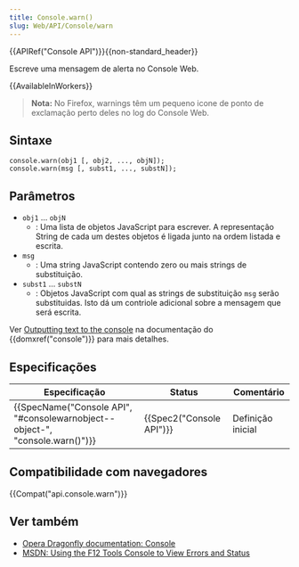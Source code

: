 ```yaml
---
title: Console.warn()
slug: Web/API/Console/warn
---
```


{{APIRef("Console API")}}{{non-standard_header}}

Escreve uma mensagem de alerta no Console Web.

{{AvailableInWorkers}}

> **Nota:** No Firefox, warnings têm um pequeno icone de ponto de exclamação perto deles no log do Console Web.

## Sintaxe

```
console.warn(obj1 [, obj2, ..., objN]);
console.warn(msg [, subst1, ..., substN]);
```

## Parâmetros

- `obj1` ... `objN`
  - : Uma lista de objetos JavaScript para escrever. A representação String de cada um destes objetos é ligada junto na ordem listada e escrita.
- `msg`
  - : Uma string JavaScript contendo zero ou mais strings de substituição.
- `subst1` ... `substN`
  - : Objetos JavaScript com qual as strings de substituição `msg` serão substituidas. Isto dá um contriole adicional sobre a mensagem que será escrita.

Ver [Outputting text to the console](/pt-BR/docs/Web/API/console#Outputting_text_to_the_console) na documentação do {{domxref("console")}} para mais detalhes.

## Especificações

| Especificação                                                                                        | Status                           | Comentário        |
| ---------------------------------------------------------------------------------------------------- | -------------------------------- | ----------------- |
| {{SpecName("Console API", "#consolewarnobject--object-", "console.warn()")}} | {{Spec2("Console API")}} | Definição inicial |

## Compatibilidade com navegadores

{{Compat("api.console.warn")}}

## Ver também

- [Opera Dragonfly documentation: Console](http://www.opera.com/dragonfly/documentation/console/)
- [MSDN: Using the F12 Tools Console to View Errors and Status](http://msdn.microsoft.com/library/gg589530)
